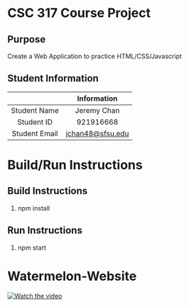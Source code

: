 # CSC 317 Course Project

## Purpose

Create a Web Application to practice HTML/CSS/Javascript

## Student Information

|               | Information     |
|:-------------:|:---------------:|
| Student Name  | Jeremy Chan     |
| Student ID    | 921916668       |
| Student Email | jchan48@sfsu.edu|



# Build/Run Instructions

## Build Instructions
1. npm install

## Run Instructions
1. npm start 
# Watermelon-Website
[![Watch the video](https://img.youtube.com/vi/5y_gna6RdbY/maxresdefault.jpg)](https://youtu.be/5y_gna6RdbY)
